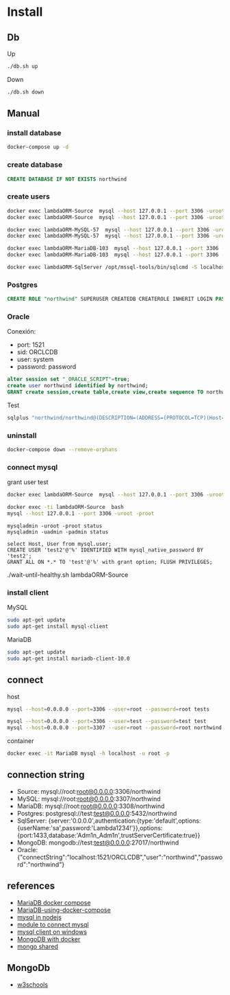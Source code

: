 # Install

## Db

Up

```sh
./db.sh up
```

Down

```sh
./db.sh down
```

## Manual

### install database

``` sh
docker-compose up -d
```

### create database

```sql
CREATE DATABASE IF NOT EXISTS northwind
```

### create users

``` sh
docker exec lambdaORM-Source  mysql --host 127.0.0.1 --port 3306 -uroot -proot -e "CREATE USER IF NOT EXISTS 'test'@'%' IDENTIFIED BY 'test';"
docker exec lambdaORM-Source  mysql --host 127.0.0.1 --port 3306 -uroot -proot -e "GRANT ALL ON *.* TO 'test'@'%' with grant option; FLUSH PRIVILEGES;"

docker exec lambdaORM-MySQL-57  mysql --host 127.0.0.1 --port 3306 -uroot -proot -e "CREATE USER IF NOT EXISTS 'test'@'%' IDENTIFIED BY 'test';"
docker exec lambdaORM-MySQL-57  mysql --host 127.0.0.1 --port 3306 -uroot -proot -e "GRANT ALL ON *.* TO 'test'@'%' with grant option; FLUSH PRIVILEGES;"

docker exec lambdaORM-MariaDB-103  mysql --host 127.0.0.1 --port 3306 -uroot -proot -e "CREATE USER IF NOT EXISTS 'test'@'%' IDENTIFIED BY 'test';"
docker exec lambdaORM-MariaDB-103  mysql --host 127.0.0.1 --port 3306 -uroot -proot -e "GRANT ALL ON *.* TO 'test'@'%' with grant option; FLUSH PRIVILEGES;"

docker exec lambdaORM-SqlServer /opt/mssql-tools/bin/sqlcmd -S localhost -U SA -P "Lambda1234!" -Q "CREATE DATABASE northwind; ALTER DATABASE northwind SET READ_COMMITTED_SNAPSHOT ON;"
```

### Postgres

```sql
CREATE ROLE "northwind" SUPERUSER CREATEDB CREATEROLE INHERIT LOGIN PASSWORD 'northwind';
```

### Oracle

Conexión:

- port: 1521
- sid: ORCLCDB
- user: system
- password: password

```sql
alter session set "_ORACLE_SCRIPT"=true;
create user northwind identified by northwind;
GRANT create session,create table,create view,create sequence TO northwind;
```

Test

```sh
sqlplus "northwind/northwind@(DESCRIPTION=(ADDRESS=(PROTOCOL=TCP)(Host=localhost)(Port=1521))(CONNECT_DATA=(SID=ORCLCDB)))"
```

### uninstall

``` sh
docker-compose down --remove-orphans
```

### connect mysql

grant user test

``` sh
docker exec lambdaORM-Source  mysql --host 127.0.0.1 --port 3306 -uroot -proot -e "GRANT ALL ON *.* TO 'test'@'%' with grant option; FLUSH PRIVILEGES;"

```

``` sh
docker exec -ti lambdaORM-Source  bash
mysql --host 127.0.0.1 --port 3306 -uroot -proot
```

``` mysql
mysqladmin -uroot -proot status
mysqladmin -uadmin -padmin status

select Host, User from mysql.user;
CREATE USER 'test2'@'%' IDENTIFIED WITH mysql_native_password BY 'test2';
GRANT ALL ON *.* TO 'test'@'%' with grant option; FLUSH PRIVILEGES;

```

./wait-until-healthy.sh lambdaORM-Source

### install client

MySQL

``` sh
sudo apt-get update
sudo apt-get install mysql-client
```

MariaDB

``` sh
sudo apt-get update
sudo apt-get install mariadb-client-10.0
```

## connect

host

``` sh
mysql --host=0.0.0.0 --port=3306 --user=root --password=root tests

mysql --host=0.0.0.0 --port=3306 --user=test --password=test test
mysql --host=0.0.0.0 --port=3307 --user=root --password=root northwind
```

container

``` sh
docker exec -it MariaDB mysql -h localhost -u root -p 
```

## connection string

- Source: mysql://root:root@0.0.0.0:3306/northwind
- MySQL: mysql://root:root@0.0.0.0:3307/northwind
- MariaDB: mysql://root:root@0.0.0.0:3308/northwind
- Postgres: postgresql://test:test@0.0.0.0:5432/northwind
- SqlServer: {server:'0.0.0.0',authentication:{type:'default',options:{userName:'sa',password:'Lambda1234!'}},options:{port:1433,database:'Adm1n_Adm1n',trustServerCertificate:true}}
- MongoDB: mongodb://test:test@0.0.0.0:27017/northwind
- Oracle:{"connectString":"localhost:1521/ORCLCDB","user":"northwind","password":"northwind"}

## references

- [MariaDB docker compose](https://github.com/monstrenyatko/docker-rpi-mariadb)
- [MariaDB-using-docker-compose](https://learntubes.com/how-to-install-mariadb-using-docker-compose)
- [mysql in nodejs](https://evertpot.com/executing-a-mysql-query-in-nodejs/)
- [module to connect mysql](https://www.npmjs.com/package/mysq)
- [mysql client on windows](https://dev.mysql.com/doc/mysql-shell/8.0/en/mysql-shell-install-windows-quick.html#:~:text=To%20install%20MySQL%20Shell%20on,steps%20in%20the%20Setup%20Wizard.)
- [MongoDB with docker](https://citizix.com/how-to-run-MongoDB-with-docker-and-docker-compose/)
- [mongo shared](https://github.com/bitnami/bitnami-docker-MongoDB/issues/208)

## MongoDb

- [w3schools](https://www.w3schools.com/nodejs/nodejs_mongodb_createcollection.asp)
